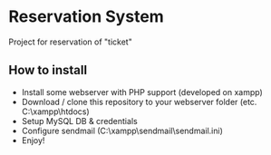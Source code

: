 # Reservation System
Project for reservation of "ticket"
## How to install
- Install some webserver with PHP support (developed on xampp)
- Download / clone this repository to your webserver folder (etc. C:\xampp\htdocs\)
- Setup MySQL DB & credentials
- Configure sendmail (C:\xampp\sendmail\sendmail.ini)
- Enjoy!

